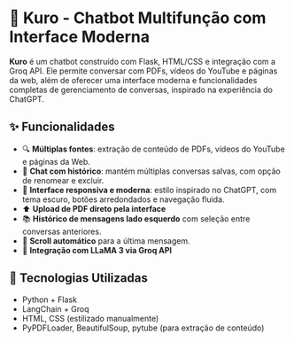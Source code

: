 # 🤖 Kuro - Chatbot Multifunção com Interface Moderna

**Kuro** é um chatbot construído com Flask, HTML/CSS e integração com a Groq API. Ele permite conversar com PDFs, vídeos do YouTube e páginas da web, além de oferecer uma interface moderna e funcionalidades completas de gerenciamento de conversas, inspirado na experiência do ChatGPT.

## ✨ Funcionalidades

- 🔍 **Múltiplas fontes**: extração de conteúdo de PDFs, vídeos do YouTube e páginas da Web.
- 💬 **Chat com histórico**: mantém múltiplas conversas salvas, com opção de renomear e excluir.
- 🎨 **Interface responsiva e moderna**: estilo inspirado no ChatGPT, com tema escuro, botões arredondados e navegação fluida.
- ⬆️ **Upload de PDF direto pela interface**
- 📚 **Histórico de mensagens lado esquerdo** com seleção entre conversas anteriores.
- 🔁 **Scroll automático** para a última mensagem.
- 🧠 **Integração com LLaMA 3 via Groq API**

## 🧪 Tecnologias Utilizadas

- Python + Flask
- LangChain + Groq
- HTML, CSS (estilizado manualmente)
- PyPDFLoader, BeautifulSoup, pytube (para extração de conteúdo)


